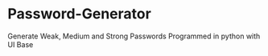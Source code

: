 # Password-Generator
Generate Weak, Medium and Strong Passwords Programmed in python with UI Base  
